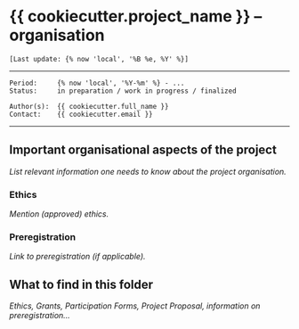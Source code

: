 # {{ cookiecutter.project_name }} – **organisation**

`[Last update: {% now 'local', '%B %e, %Y' %}]`

***
    Period:     {% now 'local', '%Y-%m' %} - ...
    Status:     in preparation / work in progress / finalized

    Author(s):  {{ cookiecutter.full_name }}
    Contact:    {{ cookiecutter.email }}

***

## Important organisational aspects of the project

*List relevant information one needs to know about the project organisation.*

### Ethics
*Mention (approved) ethics.*

### Preregistration
*Link to preregistration (if applicable).*

## What to find in this folder

*Ethics, Grants, Participation Forms, Project Proposal, information on preregistration...*
